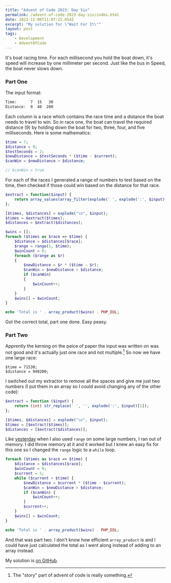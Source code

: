 ```yaml
---
title: "Advent of Code 2023: Day Six"
permalink: /advent-of-code-2023-day-six/index.html
date: 2023-12-06T11:07:22.654Z
excerpt: "My solution for \"Wait For It\""
layout: post
tags:
    - Development
    - AdventOfCode
---
```


It's boat racing time. For each millisecond you hold the boat down, it's speed will increase by one millimeter per second. Just like the bus in Speed, the boat never slows down.

### Part One

The input format:

```bash
Time:      7  15   30
Distance:  9  40  200
```

Each column is a race which contains the race time and a distance the boat needs to travel to win. So in race one, the boat can travel the required distance (9) by holding down the boat for two, three, four, and five milliseconds. Here is some mathematics:

```php
$time = 7;
$distance = 9;
$testSeconds = 2;
$newDistance = $testSeconds * ($time - $current);
$canWin = $newDistance > $distance;

// $canWin = true
```

For each of the races I generated a range of numbers to test based on the time, then checked if those could win based on the distance for that race.

```php
$extract = function($input) {
    return array_values(array_filter(explode(' ', explode(':', $input)[1])));
};

[$times, $distances] = explode("\n", $input);
$times = $extract($times);
$distances = $extract($distances);

$wins = [];
foreach ($times as $race => $time) {
    $distance = $distances[$race];
    $range = range(1, $time);
    $winCount = 0;
    foreach ($range as $r)
    {
        $newDistance = $r * ($time - $r);
        $canWin = $newDistance > $distance;
        if ($canWin)
        {
            $winCount++;
        }
    }
    $wins[] = $winCount;
}

echo 'Total is ' . array_product($wins) . PHP_EOL;
```

Got the correct total, part one done. Easy peasy.

### Part Two

Apprently the kerning on the peice of paper the input was written on was not good and it's actually just one race and not multiple.[^1] So now we have one large race:

```
$time = 71530;
$distance = 940200;
```

I switched out my extractor to remove all the spaces and give me just two numbers (I put them in an array so I could avoid changing any of the other code):

```php
$extract = function ($input) {
    return (int) str_replace(' ', '', explode(':', $input)[1]);
};

[$times, $distances] = explode("\n", $input);
$times = [$extract($times)];
$distances = [$extract($distances)];
```

Like [yesterday](https://rknight.me/advent-of-code-2023-day-five/) when I also used `range` on some large numbers, I ran out of memory. I did throw memory at it and it worked but I knew an easy fix for this one so I changed the `range` logic to a `while` loop.

```php
foreach ($times as $race => $time) {
    $distance = $distances[$race];
    $winCount = 0;
    $current = 1;
    while ($current < $time) {
        $newDistance = $current * ($time - $current);
        $canWin = $newDistance > $distance;
        if ($canWin) {
            $winCount++;
        }
        $current++;
    }
    $wins[] = $winCount;
}

echo 'Total is ' . array_product($wins) . PHP_EOL;
```

And that was part two. I don't know how efficient `array_product` is and I could have just calculated the total as I went along instead of adding to an array instead.

My solution is [on GitHub](https://github.com/rknightuk/adventofcode/tree/main/2023/06).

[^1]: The "story" part of advent of code is really something.
